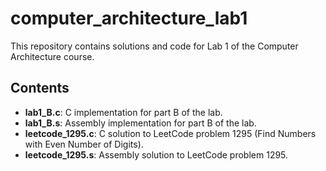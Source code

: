 # computer_architecture_lab1
This repository contains solutions and code for Lab 1 of the Computer Architecture course. 

## Contents
- **lab1_B.c**: C implementation for part B of the lab.
- **lab1_B.s**: Assembly implementation for part B of the lab.
- **leetcode_1295.c**: C solution to LeetCode problem 1295 (Find Numbers with Even Number of Digits).
- **leetcode_1295.s**: Assembly solution to LeetCode problem 1295.
